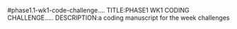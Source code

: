 #phase1.1-wk1-code-challenge....
TITLE:PHASE1 WK1 CODING CHALLENGE.....
DESCRIPTION:a coding manuscript for the week challenges
